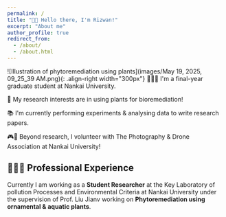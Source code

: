 ```yaml
---
permalink: /
title: "👋🏼 Hello there, I'm Rizwan!"
excerpt: "About me"
author_profile: true
redirect_from: 
  - /about/
  - /about.html
---
```




![Illustration of phytoremediation using plants](images/May 19, 2025, 09_25_39 AM.png){: .align-right width="300px"}
👨🏻‍💻 I'm a final-year graduate student at Nankai University.

🔬 My research interests are in using plants for bioremediation!

📚 I'm currently performing experiments & analysing data to write research papers.

🎮🚁 Beyond research, I volunteer with The Photography & Drone Association at Nankai University!


## 👨🏻‍🔬 Professional Experience
Currently I am working as a **Student Researcher** at the Key Laboratory of pollution Processes and Environmental Criteria at Nankai University under the supervision of Prof. Liu Jianv working on **Phytoremediation using ornamental & aquatic plants**.









